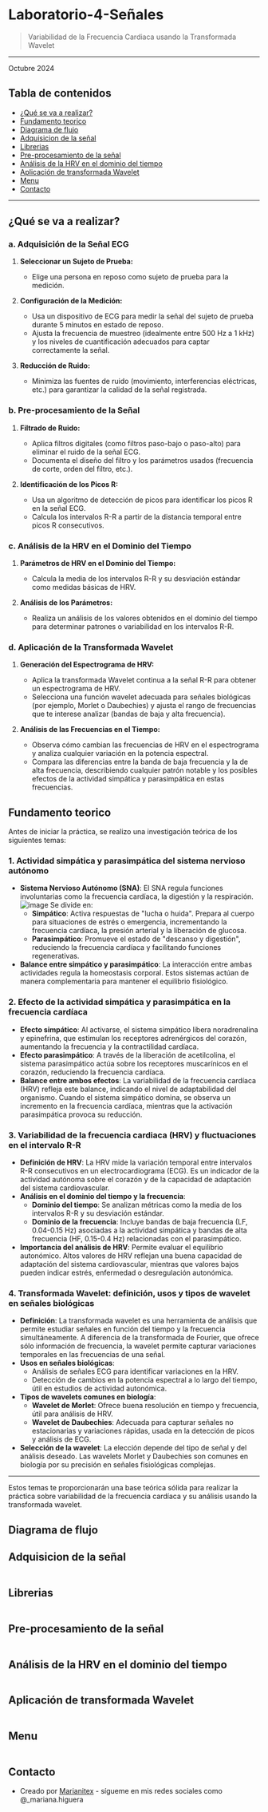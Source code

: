# Laboratorio-4-Señales
>  Variabilidad de la Frecuencia Cardiaca usando la Transformada Wavelet 
---
Octubre 2024

## Tabla de contenidos
* [¿Qué se va a realizar?](#introduccion)
* [Fundamento teorico](#teorico)
* [Diagrama de flujo](#diagrama)
* [Adquisicion de la señal](#adquisicion)
* [Librerias](#librerias)
* [Pre-procesamiento de la señal](#filtros)
* [Análisis de la HRV en el dominio del tiempo](#intervalos)
* [Aplicación de transformada Wavelet](#wavelet)
* [Menu](#menu)
* [Contacto](#contacto)
---
<a name="introduccion"></a> 
## ¿Qué se va a realizar?

### a. **Adquisición de la Señal ECG**
1. **Seleccionar un Sujeto de Prueba:**
   - Elige una persona en reposo como sujeto de prueba para la medición.

2. **Configuración de la Medición:**
   - Usa un dispositivo de ECG para medir la señal del sujeto de prueba durante 5 minutos en estado de reposo.
   - Ajusta la frecuencia de muestreo (idealmente entre 500 Hz a 1 kHz) y los niveles de cuantificación adecuados para captar correctamente la señal.

3. **Reducción de Ruido:**
   - Minimiza las fuentes de ruido (movimiento, interferencias eléctricas, etc.) para garantizar la calidad de la señal registrada.

### b. **Pre-procesamiento de la Señal**
1. **Filtrado de Ruido:**
   - Aplica filtros digitales (como filtros paso-bajo o paso-alto) para eliminar el ruido de la señal ECG.
   - Documenta el diseño del filtro y los parámetros usados (frecuencia de corte, orden del filtro, etc.).

2. **Identificación de los Picos R:**
   - Usa un algoritmo de detección de picos para identificar los picos R en la señal ECG.
   - Calcula los intervalos R-R a partir de la distancia temporal entre picos R consecutivos.

### c. **Análisis de la HRV en el Dominio del Tiempo**
1. **Parámetros de HRV en el Dominio del Tiempo:**
   - Calcula la media de los intervalos R-R y su desviación estándar como medidas básicas de HRV.

2. **Análisis de los Parámetros:**
   - Realiza un análisis de los valores obtenidos en el dominio del tiempo para determinar patrones o variabilidad en los intervalos R-R.
  
### d. **Aplicación de la Transformada Wavelet**
1. **Generación del Espectrograma de HRV:**
   - Aplica la transformada Wavelet continua a la señal R-R para obtener un espectrograma de HRV.
   - Selecciona una función wavelet adecuada para señales biológicas (por ejemplo, Morlet o Daubechies) y ajusta el rango de frecuencias que te interese analizar (bandas de baja y alta frecuencia).

2. **Análisis de las Frecuencias en el Tiempo:**
   - Observa cómo cambian las frecuencias de HRV en el espectrograma y analiza cualquier variación en la potencia espectral.
   - Compara las diferencias entre la banda de baja frecuencia y la de alta frecuencia, describiendo cualquier patrón notable y los posibles efectos de la actividad simpática y parasimpática en estas frecuencias.

<a name="teorico"></a> 
## Fundamento teorico

Antes de iniciar la práctica, se realizo una investigación teórica de los siguientes temas:

### 1. **Actividad simpática y parasimpática del sistema nervioso autónomo**
   - **Sistema Nervioso Autónomo (SNA)**: El SNA regula funciones involuntarias como la frecuencia cardíaca, la digestión y la respiración.
   ![image](https://github.com/user-attachments/assets/277d8c0c-7e45-4618-ac94-de76c42777ae)
   Se divide en:
      - **Simpático**: Activa respuestas de "lucha o huida". Prepara al cuerpo para situaciones de estrés o emergencia, incrementando la frecuencia cardíaca, la presión arterial y la liberación de glucosa.
      - **Parasimpático**: Promueve el estado de "descanso y digestión", reduciendo la frecuencia cardíaca y facilitando funciones regenerativas.
   - **Balance entre simpático y parasimpático**: La interacción entre ambas actividades regula la homeostasis corporal. Estos sistemas actúan de manera complementaria para mantener el equilibrio fisiológico.

### 2. **Efecto de la actividad simpática y parasimpática en la frecuencia cardíaca**
   - **Efecto simpático**: Al activarse, el sistema simpático libera noradrenalina y epinefrina, que estimulan los receptores adrenérgicos del corazón, aumentando la frecuencia y la contractilidad cardíaca.
   - **Efecto parasimpático**: A través de la liberación de acetilcolina, el sistema parasimpático actúa sobre los receptores muscarínicos en el corazón, reduciendo la frecuencia cardíaca.
   - **Balance entre ambos efectos**: La variabilidad de la frecuencia cardíaca (HRV) refleja este balance, indicando el nivel de adaptabilidad del organismo. Cuando el sistema simpático domina, se observa un incremento en la frecuencia cardíaca, mientras que la activación parasimpática provoca su reducción.

### 3. **Variabilidad de la frecuencia cardiaca (HRV) y fluctuaciones en el intervalo R-R**
   - **Definición de HRV**: La HRV mide la variación temporal entre intervalos R-R consecutivos en un electrocardiograma (ECG). Es un indicador de la actividad autónoma sobre el corazón y de la capacidad de adaptación del sistema cardiovascular.
   - **Análisis en el dominio del tiempo y la frecuencia**: 
      - **Dominio del tiempo**: Se analizan métricas como la media de los intervalos R-R y su desviación estándar.
      - **Dominio de la frecuencia**: Incluye bandas de baja frecuencia (LF, 0.04-0.15 Hz) asociadas a la actividad simpática y bandas de alta frecuencia (HF, 0.15-0.4 Hz) relacionadas con el parasimpático.
   - **Importancia del análisis de HRV**: Permite evaluar el equilibrio autonómico. Altos valores de HRV reflejan una buena capacidad de adaptación del sistema cardiovascular, mientras que valores bajos pueden indicar estrés, enfermedad o desregulación autonómica.

### 4. **Transformada Wavelet: definición, usos y tipos de wavelet en señales biológicas**
   - **Definición**: La transformada wavelet es una herramienta de análisis que permite estudiar señales en función del tiempo y la frecuencia simultáneamente. A diferencia de la transformada de Fourier, que ofrece sólo información de frecuencia, la wavelet permite capturar variaciones temporales en las frecuencias de una señal.
   - **Usos en señales biológicas**: 
      - Análisis de señales ECG para identificar variaciones en la HRV.
      - Detección de cambios en la potencia espectral a lo largo del tiempo, útil en estudios de actividad autonómica.
   - **Tipos de wavelets comunes en biología**:
      - **Wavelet de Morlet**: Ofrece buena resolución en tiempo y frecuencia, útil para análisis de HRV.
      - **Wavelet de Daubechies**: Adecuada para capturar señales no estacionarias y variaciones rápidas, usada en la detección de picos y análisis de ECG.
   - **Selección de la wavelet**: La elección depende del tipo de señal y del análisis deseado. Las wavelets Morlet y Daubechies son comunes en biología por su precisión en señales fisiológicas complejas.

---

Estos temas te proporcionarán una base teórica sólida para realizar la práctica sobre variabilidad de la frecuencia cardíaca y su análisis usando la transformada wavelet.

<a name="diagrama"></a> 
## Diagrama de flujo


<a name="aadquisicion"></a> 
## Adquisicion de la señal

```c

```

<a name="librerias"></a> 
## Librerias

```c

```

<a name="filtros"></a> 
## Pre-procesamiento de la señal

```c

```

<a name="intervalos"></a> 
## Análisis de la HRV en el dominio del tiempo

```c

```

<a name="wavelet"></a> 
## Aplicación de transformada Wavelet

```c

```
<a name="menu"></a> 
## Menu

```c

```

<a name="contacto"></a> 
## Contacto
* Creado por [Marianitex](https://github.com/Marianitex) - sígueme en mis redes sociales como @_mariana.higuera
